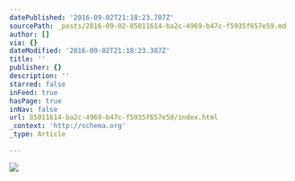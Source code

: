 ```yaml
---
datePublished: '2016-09-02T21:18:23.707Z'
sourcePath: _posts/2016-09-02-85011614-ba2c-4969-b47c-f5935f657e59.md
author: []
via: {}
dateModified: '2016-09-02T21:18:23.387Z'
title: ''
publisher: {}
description: ''
starred: false
inFeed: true
hasPage: true
inNav: false
url: 85011614-ba2c-4969-b47c-f5935f657e59/index.html
_context: 'http://schema.org'
_type: Article

---
```

![](https://the-grid-user-content.s3-us-west-2.amazonaws.com/6e2885cd-fd71-42a6-830c-aeef95875ff1.jpg)